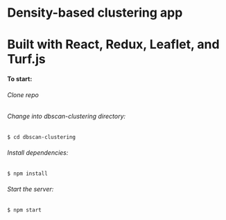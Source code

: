 # Density-based clustering app
# Built with React, Redux, Leaflet, and Turf.js


#### To start:
###### Clone repo

###### Change into dbscan-clustering directory:
```bash
$ cd dbscan-clustering
```

###### Install dependencies:
```bash
$ npm install
```

###### Start the server:
```bash
$ npm start
```
